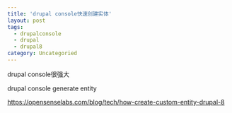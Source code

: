 ```yaml
---
title: 'drupal console快速创建实体'
layout: post
tags:
  - drupalconsole
  - drupal
  - drupal8
category: Uncategoried
---
```

drupal console很强大

drupal console generate entity

https://opensenselabs.com/blog/tech/how-create-custom-entity-drupal-8

